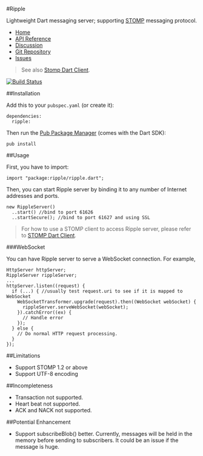 #Ripple

Lightweight Dart messaging server; supporting [STOMP](http://stomp.github.io/) messaging protocol.

* [Home](http://rikulo.org)
* [API Reference](http://api.rikulo.org/ripple/latest)
* [Discussion](http://stackoverflow.com/questions/tagged/rikulo)
* [Git Repository](https://github.com/rikulo/ripple)
* [Issues](https://github.com/rikulo/ripple/issues)

> See also [Stomp Dart Client](https://github.com/rikulo/stomp).

[![Build Status](https://drone.io/github.com/rikulo/ripple/status.png)](https://drone.io/github.com/rikulo/ripple/latest)

##Installation

Add this to your `pubspec.yaml` (or create it):

    dependencies:
      ripple:

Then run the [Pub Package Manager](http://pub.dartlang.org/doc) (comes with the Dart SDK):

    pub install

##Usage

First, you have to import:

    import "package:ripple/ripple.dart";

Then, you can start Ripple server by binding it to any number of Internet addresses and ports.

    new RippleServer()
      ..start() //bind to port 61626
      ..startSecure(); //bind to port 61627 and using SSL

> For how to use a STOMP client to access Ripple server, please refer to [STOMP Dart Client](https://github.com/rikulo/stomp).

###WebSocket

You can have Ripple server to serve a WebSocket connection. For example,

    HttpServer httpServer;
    RippleServer rippleServer;
    ...
    httpServer.listen((request) {
      if (...) { //usually test request.uri to see if it is mapped to WebSocket
        WebSocketTransformer.upgrade(request).then((WebSocket webSocket) {
          rippleServer.serveWebSocket(webSocket);
        }).catchError((ex) {
          // Handle error
        });
      } else {
        // Do normal HTTP request processing.
      }
    });

##Limitations

* Support STOMP 1.2 or above
* Support UTF-8 encoding

##Incompleteness

* Transaction not supported.
* Heart beat not supported.
* ACK and NACK not supported.

##Potential Enhancement

* Support subscribeBlob() better. Currently, messages will be held in the memory before sending to subscribers. It could be an issue if the message is huge.
